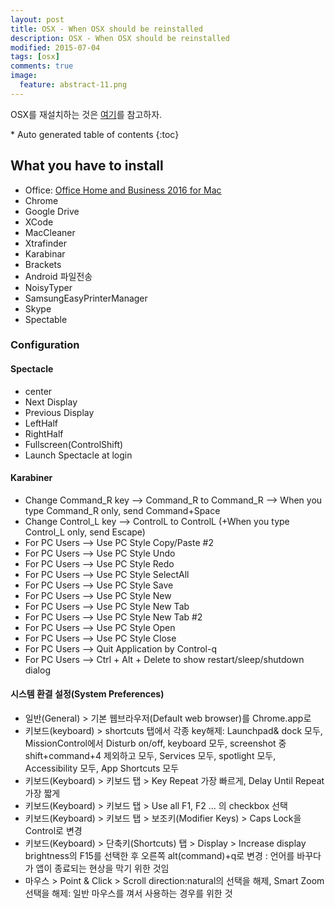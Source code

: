 ```yaml
---
layout: post
title: OSX - When OSX should be reinstalled
description: OSX - When OSX should be reinstalled
modified: 2015-07-04
tags: [osx]
comments: true
image:
  feature: abstract-11.png
---
```

OSX를 재설치하는 것은 [여기](http://xronocore.tistory.com/47)를 참고하자.

<section id="table-of-contents" class="toc">
<div id="drawer" markdown="1">
*  Auto generated table of contents
{:toc}
</div>
</section><!-- /#table-of-contents -->

## What you have to install

 - Office: [Office Home and Business 2016 for Mac](https://www.microsofthup.com/hupkr/ordersummary.aspx?culture=ko-KR)
 - Chrome
 - Google Drive
 - XCode
 - MacCleaner
 - Xtrafinder
 - Karabinar
 - Brackets
 - Android 파일전송
 - NoisyTyper
 - SamsungEasyPrinterManager
 - Skype
 - Spectable
 
### Configuration

#### Spectacle

- center
- Next Display
- Previous Display
- LeftHalf
- RightHalf
- Fullscreen(ControlShift)
- Launch Spectacle at login


#### Karabiner 

- Change Command_R key --> Command_R to Command_R --> When you type Command_R only, send Command+Space
- Change Control_L key --> ControlL to ControlL (+When you type Control_L only, send Escape)
- For PC Users --> Use PC Style Copy/Paste #2
- For PC Users --> Use PC Style Undo
- For PC Users --> Use PC Style Redo
- For PC Users --> Use PC Style SelectAll
- For PC Users --> Use PC Style Save
- For PC Users --> Use PC Style New
- For PC Users --> Use PC Style New Tab
- For PC Users --> Use PC Style New Tab #2
- For PC Users --> Use PC Style Open
- For PC Users --> Use PC Style Close
- For PC Users --> Quit Application by Control-q
- For PC Users --> Ctrl + Alt + Delete to show restart/sleep/shutdown dialog

#### 시스템 환결 설정(System Preferences)

- 일반(General) > 기본 웹브라우저(Default web browser)를 Chrome.app로 
- 키보드(keyboard) > shortcuts 탭에서 각종 key해제: Launchpad& dock 모두, MissionControl에서 Disturb on/off, keyboard 모두, screenshot 중 shift+command+4 제외하고 모두, Services 모두, spotlight 모두, Accessibility 모두, App Shortcuts 모두  
- 키보드(Keyboard) > 키보드 탭 > Key Repeat 가장 빠르게, Delay Until Repeat 가장 짧게
- 키보드(Keyboard) > 키보드 탭 > Use all F1, F2 ... 의 checkbox 선택
- 키보드(Keyboard) > 키보드 탭 > 보조키(Modifier Keys) > Caps Lock을 Control로 변경
- 키보드(Keyboard) > 단축키(Shortcuts) 탭 > Display > Increase display brightness의 F15를 선택한 후 오른쪽 alt(command)+q로 변경 : 언어를 바꾸다가 앱이 종료되는 현상을 막기 위한 것임
- 마우스 > Point & Click > Scroll direction:natural의 선택을 해제, Smart Zoom 선택을 해제: 일반 마우스를 껴서 사용하는 경우를 위한 것


